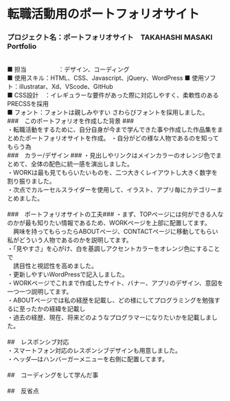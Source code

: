 # 転職活動用のポートフォリオサイト


### プロジェクト名：ポートフォリオサイト　TAKAHASHI MASAKI　Portfolio ###
<br>
■ 担当　　　　　 ：デザイン、コーディング
<br>
■ 使用スキル：HTML、CSS、Javascript、jQuery、WordPress
■ 使用ソフト：illustratar、Xd、VScode、GitHub<br>
■ CSS設計　：イレギュラーな要件があった際に対応しやすく、柔軟性のあるPRECSSを採用
<br>
■ フォント：フォントは親しみやすい さわらびフォントを採用しました。
<br>
###　このポートフォリオを作成した背景  ###<br>
・転職活動をするために、自分自身が今まで学んできた事や作成した作品集をまとめたポートフォリオサイトを作成。
・自分がどの様な人物であるのを知ってもらう為
<br>
###　カラー/デザイン ###
・見出しやリンクはメインカラーのオレンジ色でまとめて、全体の配色に統一感を演出しました。<br>
・WORKは最も見てもらいたいものを、二つ大きくレイアウトし大きく数字を割り振りました。<br>
・次点でカルーセルスライダーを使用して、イラスト、アプリ毎にカテゴリーまとめました。<br>
<br>
###　ポートフォリオサイトの工夫###
・まず、TOPページには何ができる人なのかが最も知りたい情報であるため、WORKページを上部に配置してます。<br>
　興味を持ってもらったらABOUTページ、CONTACTページに移動してもらい私がどういう人物であるのかを説明してます。<br>
・「見やすさ」を心がけ、白を基調しアクセントカラーをオレンジ色にすることで<br>
　誘目性と視認性を高めました。<br>
・更新しやすいWordPressで記入しました。<br>
・WORKページでこれまで作成したサイト、バナー、アプリのデザイン、意図を一つ一つ説明してます。<br>
・ABOUTページでは私の経歴を記載し、どの様にしてプログラミングを勉強するに至ったかの経緯を記載し<br>
・過去の経歴、現在、将来どのようなプログラマーになりたいかを記載しました。<br>
<br>
##　レスポンシブ対応<br>
・スマートフォン対応のレスポンシブデザインも用意しました。<br>
・ヘッダ―はハンバーガーメニューを右側に配置してます。<br>
<br>
##　コーディングをして学んだ事<br>
<br>
##　反省点<br>

